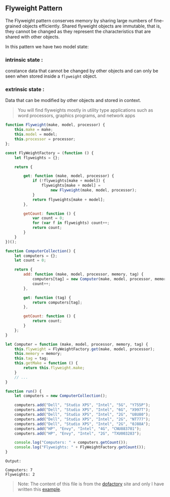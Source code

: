 ## Flyweight Pattern

The Flyweight pattern conserves memory by sharing large numbers of fine-grained objects efficiently. Shared flyweight objects are immutable, that is, they cannot be changed as they represent the characteristics that are shared with other objects.

In this pattern we have two model state:

### intrinsic state : 
constance data that cannot be changed by other objects and can only be seen when stored inside a `flyweight` object.

### extrinsic state :
Data that can be modified by other objects and stored in context.

> You will find flyweights mostly in utility type applications such as word processors, graphics programs, and network apps
```javascript
function Flyweight(make, model, processor) {
    this.make = make;
    this.model = model;
    this.processor = processor;
};

const FlyWeightFactory = (function () {
    let flyweights = {};

    return {

        get: function (make, model, processor) {
            if (!flyweights[make + model]) {
                flyweights[make + model] =
                    new Flyweight(make, model, processor);
            }
            return flyweights[make + model];
        },

        getCount: function () {
            var count = 0;
            for (var f in flyweights) count++;
            return count;
        }
    }
})();

function ComputerCollection() {
    let computers = {};
    let count = 0;

    return {
        add: function (make, model, processor, memory, tag) {
            computers[tag] = new Computer(make, model, processor, memory, tag);
            count++;
        },

        get: function (tag) {
            return computers[tag];
        },

        getCount: function () {
            return count;
        }
    };
}

let Computer = function (make, model, processor, memory, tag) {
    this.flyweight = FlyWeightFactory.get(make, model, processor);
    this.memory = memory;
    this.tag = tag;
    this.getMake = function () {
        return this.flyweight.make;
    }
    // ...
}

function run() {
    let computers = new ComputerCollection();

    computers.add("Dell", "Studio XPS", "Intel", "5G", "Y755P");
    computers.add("Dell", "Studio XPS", "Intel", "6G", "X997T");
    computers.add("Dell", "Studio XPS", "Intel", "2G", "U8U80");
    computers.add("Dell", "Studio XPS", "Intel", "2G", "NT777");
    computers.add("Dell", "Studio XPS", "Intel", "2G", "0J88A");
    computers.add("HP", "Envy", "Intel", "4G", "CNU883701");
    computers.add("HP", "Envy", "Intel", "2G", "TXU003283");

    console.log("Computers: " + computers.getCount());
    console.log("Flyweights: " + FlyWeightFactory.getCount());
}

```

```
Output: 

Computers: 7
Flyweights: 2
```

> Note:  The content of this file is from the [dofactory](https://www.dofactory.com/javascript/design-patterns/flyweight) site and only I have written this [example](Request/Request.js).

